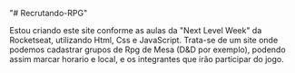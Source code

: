 "# Recrutando-RPG" 

Estou criando este site conforme as aulas da "Next Level Week" da Rocketseat, utilizando Html, Css e JavaScript.
Trata-se de um site onde podemos cadastrar grupos de Rpg de Mesa (D&D por exemplo), podendo assim marcar horario e local, e os integrantes que irão participar do jogo.
